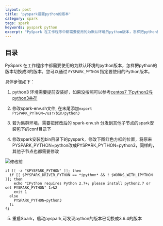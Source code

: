 ```yaml
---
layout: post
title: 'pyspark设置python的版本'
category: spark
tags: spark
keywords: pyspark python
excerpt: "PySpark 在工作程序中都需要使用的为默认环境的python版本，怎样把python的版本切换成3的版本，您可以通过 `PYSPARK_PYTHON` 指定要使用的Python版本。"
---
```


## 目录

PySpark 在工作程序中都需要使用的为默认环境的python版本，怎样把python的版本切换成3的版本，您可以通过 `PYSPARK_PYTHON` 指定要使用的Python版本。

具体步骤如下：

1. python3 环境需要提前安装好，如果没按照可以参考[centos7 下python2与python3共存](https://www.studytime.xin/python/2020/01/20/python-centos7-install.html)

2. 修改spark-env.sh文件, 在末尾添加`export PYSPARK_PYTHON=/usr/bin/python3`

3. 若为集群环境，需要把修改后的 spark-env.sh 分发到其他子节点的spark安装包下的conf目录下

4. 修改spark安装包bin目录下的pyspark，修改下图红色方框的位置，将原来PYSPARK_PYTHON=python改成PYSPARK_PYTHON=python3，同样的，其他子节点也都需要修改

![修改前](https://static.studytime.xin/image/articles/20200308153043.png)

```
if [[ -z "$PYSPARK_PYTHON" ]]; then
  if [[ $PYSPARK_DRIVER_PYTHON == *ipython* && ! $WORKS_WITH_IPYTHON ]]; then
    echo "IPython requires Python 2.7+; please install python2.7 or set PYSPARK_PYTHON" 1>&2
    exit 1
  else
    PYSPARK_PYTHON=python3
  fi
fi
```
5. 重启Spark，启动pyspark,可发现python的版本已切换成3.6.4的版本